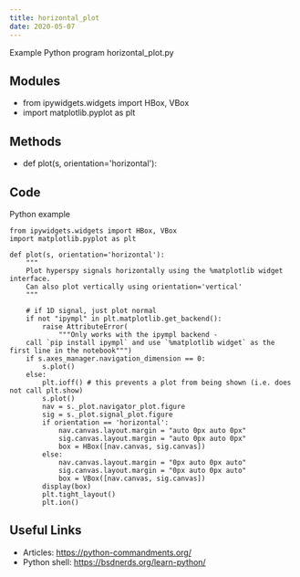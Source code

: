 ```yaml
---
title: horizontal_plot
date: 2020-05-07
---
```

Example Python program horizontal_plot.py

## Modules

* from ipywidgets.widgets import HBox, VBox
* import matplotlib.pyplot as plt

## Methods

* def plot(s, orientation='horizontal'):

## Code

Python example

    from ipywidgets.widgets import HBox, VBox
    import matplotlib.pyplot as plt
    
    def plot(s, orientation='horizontal'):
        """
        Plot hyperspy signals horizontally using the %matplotlib widget interface.
        Can also plot vertically using orientation='vertical'
        """
        
        # if 1D signal, just plot normal
        if not "ipympl" in plt.matplotlib.get_backend():
            raise AttributeError(
                """Only works with the ipympl backend - 
        call `pip install ipympl` and use `%matplotlib widget` as the first line in the notebook""")
        if s.axes_manager.navigation_dimension == 0:
            s.plot()
        else: 
            plt.ioff() # this prevents a plot from being shown (i.e. does not call plt.show)
            s.plot()
            nav = s._plot.navigator_plot.figure
            sig = s._plot.signal_plot.figure
            if orientation == 'horizontal':
                nav.canvas.layout.margin = "auto 0px auto 0px"
                sig.canvas.layout.margin = "auto 0px auto 0px"
                box = HBox([nav.canvas, sig.canvas])
            else:
                nav.canvas.layout.margin = "0px auto 0px auto"
                sig.canvas.layout.margin = "0px auto 0px auto"
                box = VBox([nav.canvas, sig.canvas])
            display(box)
            plt.tight_layout()
            plt.ion()
    

## Useful Links

- Articles: https://python-commandments.org/
- Python shell: https://bsdnerds.org/learn-python/
